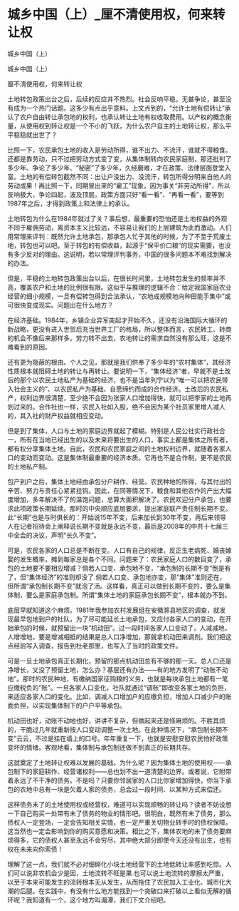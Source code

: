 # 城乡中国（上）_厘不清使用权，何来转让权

城乡中国（上）

城乡中国（上）

厘不清使用权，何来转让权

土地转包政策出台之后，后续的反应并不热烈。社会反响平稳，无甚争论，甚至没有成为一个热门话题。这多少有点出乎意料。上文点到的，“允许土地有偿转让”承认了农户自由转让承包地的权利，也承认转让土地有权收取费用。以产权的概念衡量，从使用权到转让权是一个不小的飞跃，为什么农户自主的土地转让权，那么平平稳稳就出世了？

比照一下，农民承包土地的收入是劳动所得，谁不出力、不流汗，谁就不得粮食。还都是靠劳动，只不过把劳动方式变了变，从集体制转向农民家庭制，那还批判了多少年、争论了多少年、“秘密”了多少年，久经磨难，才在政策、法律层面登堂入室。土地的有偿转包截然不同：出让户没出力、没流汗，转包所得分明来自他人的劳动成果！再比照一下，同期冒出来的“雇工”现象，因为事关“非劳动所得”，所以反响极大，争论四起，波及顶层。政策方面只好“看一看”、“再看一看”，要等到1987年之后，才得到政策上和法律上的承认。

土地转包为什么在1984年就过了关？事后想，最重要的恐怕还是土地权益的外观不同于雇佣劳动，离资本主义比较远，不容易让我们的上层建筑为此而激动。人们用常理来评判：既然允许土地承包，那承包人忙于其他的时候，为了不至于荒废土地，转包也可以吧。至于转包的有偿收益，起源于“保平价口粮”的现实需要，也没有多少反对的理由。这说明，若以常理评判事务，中国的很多问题本不难找到解决的办法。

但是，平稳的土地转包政策出台以后，在很长时间里，土地转包发生的频率并不高，覆盖农户和土地的比例很有限。这似乎与推理的逻辑不合：给定我国家庭农业经营的细小规模，一旦有偿转包得到合法承认，“农地成规模地向种田能手集中”或可很快变成现实。问题出在什么地方？

在经济基础。1984年，乡镇企业异军突起才开始不久，还没有沿海国际大循环的新战略，更没有进入世贸后充当世界工厂的格局，所以整体而言，农民转工、转商的机会不像后来那样多。劳力转不出去，农地转让的需求自然没有那么旺，这是不难看到的原因。

还有更为隐蔽的根由。个人之见，那就是我们供奉了多少年的“农村集体”，其经济性质根本就阻碍土地的转让与再转让。要说明一下，“集体经济”者，早就不是土改后的那个以农民土地私产为基础的经济，也不是当年列宁以为“唯一可以把农民带入社会主义的”、以农民私产为基础、自愿缔约而成的合作经济。土改后的农民私产，权利边界很清楚，至少绝不会因为张家人口增加得快，就可以把李家的土地再划过来的。合作社也一样，农民入社如入股，绝不会因为某个社员家里增人减人的，其入社的财产权益就相应变动。

但是到了集体，人口与土地的家庭边界就起了模糊。特别是人民公社实行政社合一，所有在当地已经出生的以及未来将要出生的人口，事实上都是集体之所有者，都有权分享集体土地。自此，农民和农民家庭之间的土地权利边界，就随着各家人口的变动而变动。这是集体制最重要的经济本质。它再也不是合作制，更不是农民的土地私产制。

包产到户之后，集体土地经由承包分户耕作、经营。农民种地的所得，与其付出的辛苦、努力与责任心紧紧挂钩。因此，在同等情况下，粮食和其他农作的产出大幅度增加，多年解决不了的温饱问题，总算大面积解决了。农民欢迎分户承包，也要求此项政策长期延续。那时的中央顺应底层要求，提出家庭联产责任制长期不变。此“长期”也是与时俱长的：开始说15年不变，后来加长到30年不变，再后来领导人在记者招待会上阐释说长期不变就是永远不变，最后是2008年的中共十七届三中全会的决议，声明“长久不变”。

可是，农民各家的人口总是不断在变。人口有自己的规律，反正生老病死、婚丧嫁娶的发生概率，摊到每家总是各个不同。问题来了：农民家庭人口的数目变了，承包的土地要不要相应增减？倘若人口变、承包地不变，“承包制的长期不变”倒是有了，但“集体经济”的准则却没了.倘若人口变、承包地亦变，那“集体”准则还在，但所谓“承包制长期不变”就泡了汤。这样看，真正可以做到长期不变的，要么是集体制，要么是家庭承包制。所谓“集体土地的家庭承包长期不变”，根本就办不到。

底层早就知道这个麻烦。1981年我参加农村发展组在安徽滁县地区的调查，就发现最早包地到户的社队，为了尽可能延长土地承包，又应付各家人口的变动，在开始承包的时候，就预留出一块“机动田”。过一段时间各家人口变动了，人减减地，人增增地，要是增减相抵的结果是总人口净增加，那就拿机动田来调剂。我们把这点经验写入调查，报告到杜老那里，也写入了当时的政策文件。

可是一旦土地承包真正长期化，预留的那点机动田总有不够的那一天。总人口还是净增长，又没了预留土地，怎么办？基层还有办法——有的地方发明了“动账不动地”。那时的农民种地，有缴纳国家征购粮的义务，也就是每块承包土地都有一笔应缴税负的“账”。一旦各家人口变化，社队就通过“调账”即改变各家土地的负担，来适应各家人口的变化。比如，调减人口增加户的应缴负担，增加人口减少户的账面负担，以实现集体制下的户户平等承包。

机动田也好，动账不动地也好，讲讲不复杂，但做起来还是怪麻烦的。不胜其烦的，干脆过几年就重新按人口变动调整一次土地。在此种情况下，“承包制长期不变”云云，不过是挂在墙上的口号。年年重复一下，也就是安慰安慰农民怕好政策变坏的情绪。客观地看，集体制与承包制还做不到真正的长期共存。

这就奠定了土地转让权难以发展的基础。为什么呢？因为集体土地的使用权——承包制下的家庭耕作、经营诸权利——总也划不出一道清楚的边界。或者说，它附带着永远了不干净的债务。不是吗？只要你邻居家的人口比你家增加得快，你当下承包的农地中总有一块是欠着人家的债务，总会过一段时间、以某种方式来偿还。

这样债务未了的土地使用权或经营权，难道可以实现顺畅的转让吗？读者不妨设想一下自己购买一处带有未了债务的物业的情形吧。很明白，既然有未了债务，那么债权人一定登场，一定会告知相关实情，也一定严重关切物业转手时的债权保障。这当然也一定会影响到你的购买意愿和决策。相比之下，集体农地的未了债务要麻烦得多，它的债权人甚至永远不会穷尽，其中绝大部分即使今天还没有出生，也有权在未来向你索债！

理解了这一点，我们就不必对细碎化小块土地经营下的土地低转让率感到吃惊。人们可以说非农机会少是因，土地流转不旺是果.也可以说土地流转的摩擦太严重，以至于本来可能发生的流转根本无从发生，从而拖住了农民加入工业化、城市化大潮的后腿。在实践中，有没有什么地方能找到一个突破口来打破以上看似无解的循环呢？我知道有一个，这个地方叫湄潭，我们下文介绍吧。